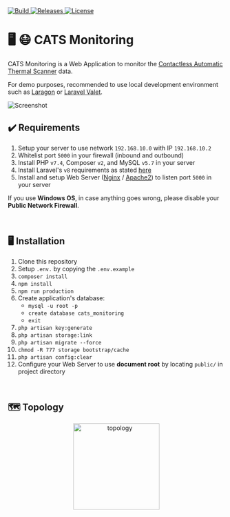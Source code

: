 <a href="https://github.com/ezralazuardy/cats-monitoring/actions/workflows/laravel.yml">
  <img src="https://img.shields.io/github/workflow/status/ezralazuardy/cats-monitoring/Laravel?label=build" alt="Build" target="_blank" rel="noopener noreferrer">
</a>

<a href="https://github.com/ezralazuardy/cats-monitoring/releases">
  <img src="https://img.shields.io/github/v/release/ezralazuardy/cats-monitoring" alt="Releases" target="_blank" rel="noopener noreferrer">
</a>

<a href="https://github.com/ezralazuardy/cats-monitoring/blob/master/LICENSE">
  <img src="https://img.shields.io/github/license/ezralazuardy/cats-monitoring" alt="License" target="_blank" rel="noopener noreferrer">
</a>

# 🖥️ 😷 CATS Monitoring

CATS Monitoring is a Web Application to monitor the [Contactless Automatic Thermal Scanner](https://github.com/ezralazuardy/cats) data.

For demo purposes, recommended to use local development environment such as [Laragon](https://laragon.org) or [Laravel Valet](https://laravel.com/docs/6.x/valet).

<img src="https://i.ibb.co/99mSk2X/Web-capture-10-6-2021-2004-cats-test.jpg" alt="Screenshot">

<br/>

## ✔️ Requirements

1. Setup your server to use network `192.168.10.0` with IP `192.168.10.2`
2. Whitelist port `5000` in your firewall (inbound and outbound)
3. Install PHP `v7.4`, Composer `v2`, and MySQL `v5.7` in your server
4. Install Laravel's `v8` requirements as stated [here](https://laravel.com/docs/8.x/deployment#server-requirements)
5. Install and setup Web Server ([Nginx](https://nginx.org/en/download.html) / [Apache2](https://httpd.apache.org/download.cgi)) to listen port `5000` in your server

If you use **Windows OS**, in case anything goes wrong, please disable your **Public Network Firewall**.

<br/>

## 🖥️ Installation

1. Clone this repository
2. Setup `.env.` by copying the `.env.example`
3. `composer install`
4. `npm install`
5. `npm run production`
6. Create application's database:
    - `mysql -u root -p`
    - `create database cats_monitoring`
    - `exit`
7. `php artisan key:generate`
8. `php artisan storage:link`
9. `php artisan migrate --force`
10. `chmod -R 777 storage bootstrap/cache`
11. `php artisan config:clear`
12. Configure your Web Server to use **document root** by locating `public/` in project directory

<br/>

## 🗺️ Topology

<p align="center"><img src="https://i.ibb.co/SrF1yCj/topology.png" alt="topology" height="200"/></p>
